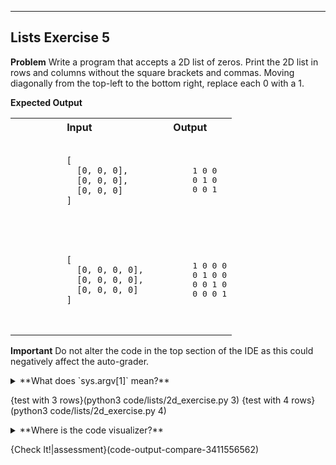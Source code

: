 ----------

## Lists Exercise 5

**Problem**
Write a program that accepts a 2D list of zeros. Print the 2D list in rows and columns without the square brackets and commas. Moving diagonally from the top-left to the bottom right, replace each 0 with a 1.

**Expected Output**
<table>
  <tr>
    <th><center>Input</center></th>
    <th><center>Output</center></th>
  </tr>
  <tr>
    <td>
      <pre>
        <code>
          [
            [0, 0, 0],
            [0, 0, 0],
            [0, 0, 0]
          ]
        </code>
      </pre>
    </td>
    <td>
      <pre>
        1 0 0
        0 1 0
        0 0 1
      </pre>
    </td>  
  </tr>
  <tr>
    <td>
      <pre>
        <code>
          [
            [0, 0, 0, 0],
            [0, 0, 0, 0],
            [0, 0, 0, 0]
          ]
        </code>
      </pre>
    </td>
    <td>
      <pre>
        1 0 0 0
        0 1 0 0
        0 0 1 0
        0 0 0 1
      </pre>
    </td>  
  </tr>
</table>

**Important**
Do not alter the code in the top section of the IDE as this could negatively affect the auto-grader.

<details><summary>**What does `sys.argv[1]` mean?**</summary>You are expected to iterate over a 2D list with a specific number of rows and columns. However, we do not want you to know what that number is. Using `sys.argv[1]` allows us to send your program a "hidden" number. That number is the used to make a 2D list of zeros. Your code will be tested three times, each time with a different number of rows and columns.</details>

{test with 3 rows}(python3 code/lists/2d_exercise.py 3)
{test with 4 rows}(python3 code/lists/2d_exercise.py 4)

<details><summary>**Where is the code visualizer?**</summary>Unfortunately, the code visualizer does not work with the statement `import sys`. Since importing the `sys` module is required for this problem, the code visualizer will not be available for this problem.</details>

{Check It!|assessment}(code-output-compare-3411556562)

